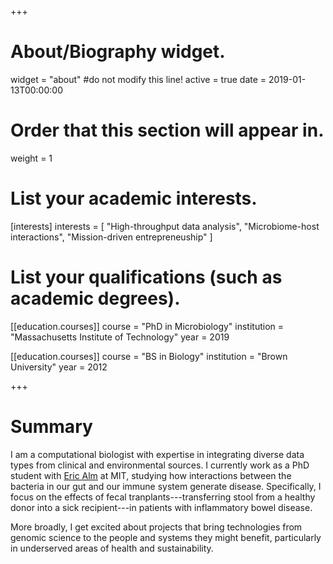 +++
# About/Biography widget.
widget = "about" #do not modify this line!
active = true
date = 2019-01-13T00:00:00

# Order that this section will appear in.
weight = 1

# List your academic interests.
[interests]
  interests = [
    "High-throughput data analysis",
    "Microbiome-host interactions",
    "Mission-driven entrepreneuship"
  ]

# List your qualifications (such as academic degrees).
[[education.courses]]
  course = "PhD in Microbiology"
  institution = "Massachusetts Institute of Technology"
  year = 2019

[[education.courses]]
  course = "BS in Biology"
  institution = "Brown University"
  year = 2012
 
+++

# Summary

I am a computational biologist with expertise in integrating diverse data types from clinical and environmental sources. I currently work as a PhD student with [Eric Alm](http://almlab.mit.edu) at MIT, studying how interactions between the bacteria in our gut and our immune system generate disease. Specifically, I focus on the effects of fecal tranplants---transferring stool from a healthy donor into a sick recipient---in patients with inflammatory bowel disease.

More broadly, I get excited about projects that bring technologies from genomic science to the people and systems they might benefit, particularly in underserved areas of health and sustainability. 